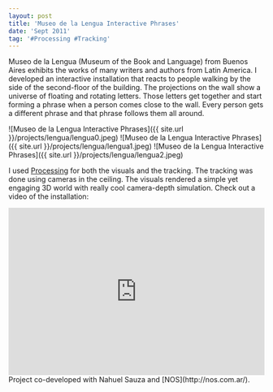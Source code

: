 ```yaml
---
layout: post
title: 'Museo de la Lengua Interactive Phrases'
date: 'Sept 2011'
tag: '#Processing #Tracking'
---
```

Museo de la Lengua (Museum of the Book and Language) from Buenos Aires exhibits the works of many writers and authors from Latin America. I developed an interactive installation that reacts to people walking by the side of the second-floor of the building. The projections on the wall show a universe of floating and rotating letters. Those letters get together and start forming a phrase when a person comes close to the wall. Every person gets a different phrase and that phrase follows them all around.

![Museo de la Lengua Interactive Phrases]({{ site.url }}/projects/lengua/lengua0.jpeg)
![Museo de la Lengua Interactive Phrases]({{ site.url }}/projects/lengua/lengua1.jpeg)
![Museo de la Lengua Interactive Phrases]({{ site.url }}/projects/lengua/lengua2.jpeg)

I used [Processing](http://processing.org/) for both the visuals and the tracking. The tracking was done using cameras in the ceiling. The visuals rendered a simple yet engaging 3D world with really cool camera-depth simulation.
Check out a video of the installation:
<iframe width="100%" height="330" src="https://www.youtube.com/embed/M3C84N0iTQA" frameborder="0" allowfullscreen></iframe>
Project co-developed with Nahuel Sauza and [NOS](http://nos.com.ar/).
